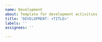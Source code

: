 ```yaml
---
name: Development
about: Template for development activities
title: 'DEVELOPMENT: <TITLE>'
labels: ''
assignees: ''

---
```



